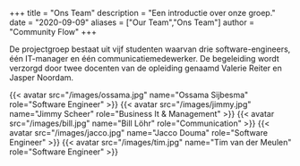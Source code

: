 +++
title = "Ons Team"
description = "Een introductie over onze groep."
date = "2020-09-09"
aliases = ["Our Team","Ons Team"]
author = "Community Flow"
+++

De projectgroep bestaat uit vijf studenten waarvan drie software-engineers, één IT-manager en één communicatiemedewerker. De begeleiding wordt verzorgd door twee docenten van de opleiding genaamd Valerie Reiter en Jasper Noordam.


{{< avatar src="/images/ossama.jpg" name="Ossama Sijbesma" role="Software Engineer" >}}
{{< avatar src="/images/jimmy.jpg" name="Jimmy Scheer" role="Business It & Management" >}}
{{< avatar src="/images/bill.jpg" name="Bill Löhr" role="Communication" >}}
{{< avatar src="/images/jacco.jpg" name="Jacco Douma" role="Software Engineer" >}}
{{< avatar src="/images/tim.jpg" name="Tim van der Meulen" role="Software Engineer" >}}